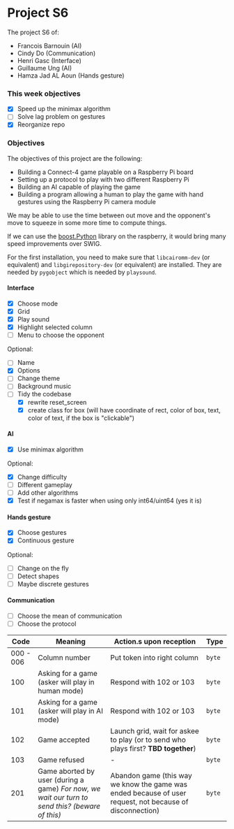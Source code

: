 # Project S6

The project S6 of:

- Francois Barnouin (AI)
- Cindy Do (Communication)
- Henri Gasc (Interface)
- Guillaume Ung (AI)
- Hamza Jad AL Aoun (Hands gesture)

### This week objectives

- [x] Speed up the minimax algorithm
- [ ] Solve lag problem on gestures
- [x] Reorganize repo

### Objectives

The objectives of this project are the following:

- Building a Connect-4 game playable on a Raspberry Pi board
- Setting up a protocol to play with two different Raspberry Pi
- Building an AI capable of playing the game
- Building a program allowing a human to play the game with hand gestures using the Raspberry Pi camera module

We may be able to use the time between out move and the opponent's move to squeeze in some more time to compute things.

If we can use the [boost.Python](https://github.com/boostorg/python) library on the raspberry, it would bring many speed improvements over SWIG.

For the first installation, you need to make sure that `libcairomm-dev` (or equivalent) and `libgirepository-dev` (or equivalent) are installed. They are needed by `pygobject` which is needed by `playsound`.

#### Interface

- [x] Choose mode
- [x] Grid
- [x] Play sound
- [x] Highlight selected column
- [ ] Menu to choose the opponent

Optional:

- [ ] Name
- [x] Options
- [ ] Change theme
- [ ] Background music
- [ ] Tidy the codebase
  - [x] rewrite reset_screen
  - [x] create class for box (will have coordinate of rect, color of box, text, color of text, if the box is "clickable")

#### AI

- [x] Use minimax algorithm

Optional:

- [x] Change difficulty
- [ ] Different gameplay
- [ ] Add other algorithms
- [x] Test if negamax is faster when using only int64/uint64 (yes it is)

#### Hands gesture

- [x] Choose gestures
- [x] Continuous gesture

Optional:

- [ ] Change on the fly
- [ ] Detect shapes
- [ ] Maybe discrete gestures

#### Communication

- [ ] Choose the mean of communication
- [ ] Choose the protocol

Code | Meaning | Action.s upon reception | Type
--- | --- | --- | ---
000 - 006 | Column number | Put token into right column | `byte`
100 | Asking for a game (asker will play in human mode) | Respond with 102 or 103 | `byte`
101 | Asking for a game (asker will play in AI mode) | Respond with 102 or 103 | `byte`
102 | Game accepted | Launch grid, wait for askee to play (or to send who plays first? **TBD together**) | `byte`
103 | Game refused | - | `byte`
201 | Game aborted by user (during a game) _For now, we wait our turn to send this? (beware of this)_ | Abandon game (this way we know the game was ended because of user request, not because of disconnection) | `byte`
